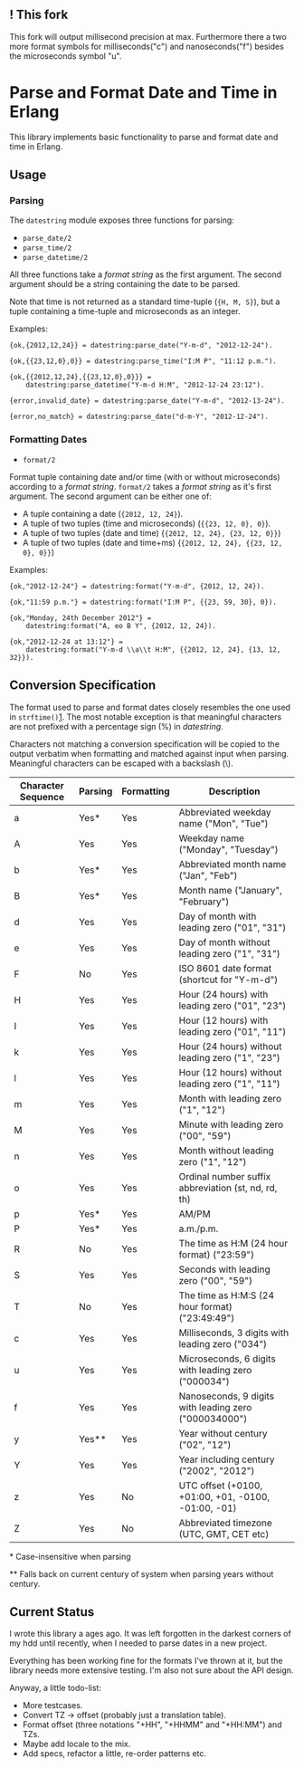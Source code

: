 
! This fork
---------

This fork will output millisecond precision at max.
Furthermore there a two more format symbols for milliseconds("c") and nanoseconds("f") besides the microseconds symbol "u".







Parse and Format Date and Time in Erlang
========================================

This library implements basic functionality to parse and format date and time
in Erlang.

## Usage

### Parsing

The `datestring` module exposes three functions for parsing:

* `parse_date/2`
* `parse_time/2`
* `parse_datetime/2`

All three functions take a *format string* as the first argument. The second
argument should be a string containing the date to be parsed.

Note that time is not returned as a standard time-tuple (`{H, M, S}`), but
a tuple containing a time-tuple and microseconds as an integer.

Examples:

    {ok,{2012,12,24}} = datestring:parse_date("Y-m-d", "2012-12-24").

    {ok,{{23,12,0},0}} = datestring:parse_time("I:M P", "11:12 p.m.").

    {ok,{{2012,12,24},{{23,12,0},0}}} =
        datestring:parse_datetime("Y-m-d H:M", "2012-12-24 23:12").

    {error,invalid_date} = datestring:parse_date("Y-m-d", "2012-13-24").

    {error,no_match} = datestring:parse_date("d-m-Y", "2012-12-24").

### Formatting Dates

* `format/2`

Format tuple containing date and/or time (with or without microseconds)
according to a *format string*. `format/2` takes a *format string* as it's
first argument. The second argument can be either one of:

* A tuple containing a date (`{2012, 12, 24}`).
* A tuple of two tuples (time and microseconds) (`{{23, 12, 0}, 0}`).
* A tuple of two tuples (date and time) {`{2012, 12, 24}, {23, 12, 0}}`)
* A tuple of two tuples (date and time+ms) {`{2012, 12, 24}, {{23, 12, 0}, 0}}`)

Examples:

    {ok,"2012-12-24"} = datestring:format("Y-m-d", {2012, 12, 24}).

    {ok,"11:59 p.m."} = datestring:format("I:M P", {{23, 59, 30}, 0}).

    {ok,"Monday, 24th December 2012"} =
        datestring:format("A, eo B Y", {2012, 12, 24}).

    {ok,"2012-12-24 at 13:12"} =
        datestring:format("Y-m-d \\a\\t H:M", {{2012, 12, 24}, {13, 12, 32}}). 

## Conversion Specification

The format used to parse and format dates closely resembles the one used
in `strftime()`[1]. The most notable exception is that meaningful characters
are not prefixed with a percentage sign (%) in *datestring*.

Characters not matching a conversion specification will be copied to the
output verbatim when formatting and matched against input when parsing.
Meaningful characters can be escaped with a backslash (\\).

<table>
    <thead>
        <tr>
            <th>Character Sequence</th>
            <th>Parsing</th>
            <th>Formatting</th>
            <th>Description</th>
        </tr>
    </thead>
    <tbody>
        <tr>
            <td>a</td>
            <td>Yes*</td>
            <td>Yes</td>
            <td>Abbreviated weekday name ("Mon", "Tue")</td>
        </tr>
        <tr>
            <td>A</td>
            <td>Yes</td>
            <td>Yes</td>
            <td>Weekday name ("Monday", "Tuesday")</td>
        </tr>
        <tr>
            <td>b</td>
            <td>Yes*</td>
            <td>Yes</td>
            <td>Abbreviated month name ("Jan", "Feb")</td>
        </tr>
        <tr>
            <td>B</td>
            <td>Yes*</td>
            <td>Yes</td>
            <td>Month name ("January", "February")</td>
        </tr>
        <tr>
            <td>d</td>
            <td>Yes</td>
            <td>Yes</td>
            <td>Day of month with leading zero ("01", "31")</td>
        </tr>
        <tr>
            <td>e</td>
            <td>Yes</td>
            <td>Yes</td>
            <td>Day of month without leading zero ("1", "31")</td>
        </tr>
        <tr>
            <td>F</td>
            <td>No</td>
            <td>Yes</td>
            <td>ISO 8601 date format (shortcut for "Y-m-d")</td>
        </tr>
        <tr>
            <td>H</td>
            <td>Yes</td>
            <td>Yes</td>
            <td>Hour (24 hours) with leading zero ("01", "23")</td>
        </tr>
        <tr>
            <td>I</td>
            <td>Yes</td>
            <td>Yes</td>
            <td>Hour (12 hours) with leading zero ("01", "11")</td>
        </tr>
        <tr>
            <td>k</td>
            <td>Yes</td>
            <td>Yes</td>
            <td>Hour (24 hours) without leading zero ("1", "23")</td>
        </tr>
        <tr>
            <td>l</td>
            <td>Yes</td>
            <td>Yes</td>
            <td>Hour (12 hours) without leading zero ("1", "11")</td>
        </tr>
        <tr>
            <td>m</td>
            <td>Yes</td>
            <td>Yes</td>
            <td>Month with leading zero ("1", "12")</td>
        </tr>
        <tr>
            <td>M</td>
            <td>Yes</td>
            <td>Yes</td>
            <td>Minute with leading zero ("00", "59")</td>
        </tr>
        <tr>
            <td>n</td>
            <td>Yes</td>
            <td>Yes</td>
            <td>Month without leading zero ("1", "12")</td>
        </tr>
        <tr>
            <td>o</td>
            <td>Yes</td>
            <td>Yes</td>
            <td>Ordinal number suffix abbreviation (st, nd, rd, th)</td>
        </tr>
        <tr>
            <td>p</td>
            <td>Yes*</td>
            <td>Yes</td>
            <td>AM/PM</td>
        </tr>
        <tr>
            <td>P</td>
            <td>Yes*</td>
            <td>Yes</td>
            <td>a.m./p.m.</td>
        </tr>
        <tr>
            <td>R</td>
            <td>No</td>
            <td>Yes</td>
            <td>The time as H:M (24 hour format) ("23:59")</td>
        </tr>
        <tr>
            <td>S</td>
            <td>Yes</td>
            <td>Yes</td>
            <td>Seconds with leading zero ("00", "59")</td>
        </tr>
        <tr>
            <td>T</td>
            <td>No</td>
            <td>Yes</td>
            <td>The time as H:M:S (24 hour format) ("23:49:49")</td>
        </tr>
        <tr>
            <td>c</td>
            <td>Yes</td>
            <td>Yes</td>
            <td>Milliseconds, 3 digits with leading zero ("034")</td>
        </tr>
        <tr>
            <td>u</td>
            <td>Yes</td>
            <td>Yes</td>
            <td>Microseconds, 6 digits with leading zero ("000034")</td>
        </tr>
        <tr>
            <td>f</td>
            <td>Yes</td>
            <td>Yes</td>
            <td>Nanoseconds, 9 digits with leading zero ("000034000")</td>
        </tr>
        <tr>
            <td>y</td>
            <td>Yes**</td>
            <td>Yes</td>
            <td>Year without century ("02", "12")</td>
        </tr>
        <tr>
            <td>Y</td>
            <td>Yes</td>
            <td>Yes</td>
            <td>Year including century ("2002", "2012")</td>
        </tr>
        <tr>
            <td>z</td>
            <td>Yes</td>
            <td>No</td>
            <td>UTC offset (+0100, +01:00, +01, -0100, -01:00, -01)</td>
        </tr>
        <tr>
            <td>Z</td>
            <td>Yes</td>
            <td>No</td>
            <td>Abbreviated timezone (UTC, GMT, CET etc)</td>
        </tr>
    </tbody>
</table>

\* Case-insensitive when parsing

\*\* Falls back on current century of system when parsing years without
century.

Current Status
--------------

I wrote this library a ages ago. It was left forgotten in the darkest corners
of my hdd until recently, when I needed to parse dates in a new project.

Everything has been working fine for the formats I've thrown at it, but the
library needs more extensive testing. I'm also not sure about the API design.

Anyway, a little todo-list:

* More testcases.
* Convert TZ -> offset (probably just a translation table).
* Format offset (three notations "+HH", "+HHMM" and "+HH:MM") and TZs.
* Maybe add locale to the mix.
* Add specs, refactor a little, re-order patterns etc.

[1]: http://www.manpagez.com/man/3/strftime/
